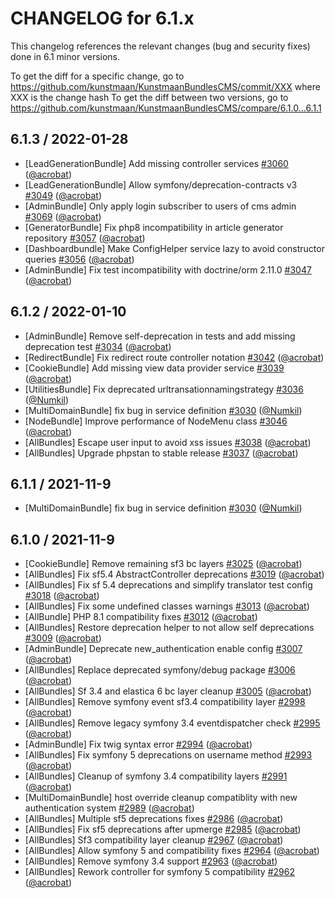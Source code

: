 CHANGELOG for 6.1.x
===================

This changelog references the relevant changes (bug and security fixes) done in 6.1 minor versions.

To get the diff for a specific change, go to https://github.com/kunstmaan/KunstmaanBundlesCMS/commit/XXX where XXX is the change hash
To get the diff between two versions, go to https://github.com/kunstmaan/KunstmaanBundlesCMS/compare/6.1.0...6.1.1

## 6.1.3 / 2022-01-28

* [LeadGenerationBundle] Add missing controller services [#3060](https://github.com/Kunstmaan/KunstmaanBundlesCMS/pull/3060) ([@acrobat](https://github.com/acrobat))
* [LeadGenerationBundle] Allow symfony/deprecation-contracts v3 [#3049](https://github.com/Kunstmaan/KunstmaanBundlesCMS/pull/3049) ([@acrobat](https://github.com/acrobat))
* [AdminBundle] Only apply login subscriber to users of cms admin [#3069](https://github.com/Kunstmaan/KunstmaanBundlesCMS/pull/3069) ([@acrobat](https://github.com/acrobat))
* [GeneratorBundle] Fix php8 incompatibility in article generator repository [#3057](https://github.com/Kunstmaan/KunstmaanBundlesCMS/pull/3057) ([@acrobat](https://github.com/acrobat))
* [Dashboardbundle] Make ConfigHelper service lazy to avoid constructor queries [#3056](https://github.com/Kunstmaan/KunstmaanBundlesCMS/pull/3056) ([@acrobat](https://github.com/acrobat))
* [AdminBundle] Fix test incompatibility with doctrine/orm 2.11.0 [#3047](https://github.com/Kunstmaan/KunstmaanBundlesCMS/pull/3047) ([@acrobat](https://github.com/acrobat))

## 6.1.2 / 2022-01-10

* [AdminBundle] Remove self-deprecation in tests and add missing deprecation test [#3034](https://github.com/Kunstmaan/KunstmaanBundlesCMS/pull/3034) ([@acrobat](https://github.com/acrobat))
* [RedirectBundle] Fix redirect route controller notation [#3042](https://github.com/Kunstmaan/KunstmaanBundlesCMS/pull/3042) ([@acrobat](https://github.com/acrobat))
* [CookieBundle] Add missing view data provider service [#3039](https://github.com/Kunstmaan/KunstmaanBundlesCMS/pull/3039) ([@acrobat](https://github.com/acrobat))
* [UtilitiesBundle] Fix deprecated urltransationnamingstrategy [#3036](https://github.com/Kunstmaan/KunstmaanBundlesCMS/pull/3036) ([@Numkil](https://github.com/Numkil))
* [MultiDomainBundle] fix bug in service definition [#3030](https://github.com/Kunstmaan/KunstmaanBundlesCMS/pull/3030) ([@Numkil](https://github.com/Numkil))
* [NodeBundle] Improve performance of NodeMenu class [#3046](https://github.com/Kunstmaan/KunstmaanBundlesCMS/pull/3046) ([@acrobat](https://github.com/acrobat))
* [AllBundles] Escape user input to avoid xss issues [#3038](https://github.com/Kunstmaan/KunstmaanBundlesCMS/pull/3038) ([@acrobat](https://github.com/acrobat))
* [AllBundles] Upgrade phpstan to stable release [#3037](https://github.com/Kunstmaan/KunstmaanBundlesCMS/pull/3037) ([@acrobat](https://github.com/acrobat))

## 6.1.1 / 2021-11-9

* [MultiDomainBundle] fix bug in service definition [#3030](https://github.com/Kunstmaan/KunstmaanBundlesCMS/pull/3030) ([@Numkil](https://github.com/Numkil))

## 6.1.0 / 2021-11-9

* [CookieBundle] Remove remaining sf3 bc layers [#3025](https://github.com/Kunstmaan/KunstmaanBundlesCMS/pull/3025) ([@acrobat](https://github.com/acrobat))
* [AllBundles] Fix sf5.4 AbstractController deprecations [#3019](https://github.com/Kunstmaan/KunstmaanBundlesCMS/pull/3019) ([@acrobat](https://github.com/acrobat))
* [AllBundles] Fix sf 5.4 deprecations and simplify translator test config [#3018](https://github.com/Kunstmaan/KunstmaanBundlesCMS/pull/3018) ([@acrobat](https://github.com/acrobat))
* [AllBundles] Fix some undefined classes warnings [#3013](https://github.com/Kunstmaan/KunstmaanBundlesCMS/pull/3013) ([@acrobat](https://github.com/acrobat))
* [AllBundle] PHP 8.1 compatibility fixes [#3012](https://github.com/Kunstmaan/KunstmaanBundlesCMS/pull/3012) ([@acrobat](https://github.com/acrobat))
* [AllBundles] Restore deprecation helper to not allow self deprecations [#3009](https://github.com/Kunstmaan/KunstmaanBundlesCMS/pull/3009) ([@acrobat](https://github.com/acrobat))
* [AdminBundle] Deprecate new_authentication enable config [#3007](https://github.com/Kunstmaan/KunstmaanBundlesCMS/pull/3007) ([@acrobat](https://github.com/acrobat))
* [AllBundles] Replace deprecated symfony/debug package [#3006](https://github.com/Kunstmaan/KunstmaanBundlesCMS/pull/3006) ([@acrobat](https://github.com/acrobat))
* [AllBundles] Sf 3.4 and elastica 6 bc layer cleanup [#3005](https://github.com/Kunstmaan/KunstmaanBundlesCMS/pull/3005) ([@acrobat](https://github.com/acrobat))
* [AllBundles] Remove symfony event sf3.4 compatibility layer [#2998](https://github.com/Kunstmaan/KunstmaanBundlesCMS/pull/2998) ([@acrobat](https://github.com/acrobat))
* [AllBundles] Remove legacy symfony 3.4 eventdispatcher check [#2995](https://github.com/Kunstmaan/KunstmaanBundlesCMS/pull/2995) ([@acrobat](https://github.com/acrobat))
* [AdminBundle] Fix twig syntax error [#2994](https://github.com/Kunstmaan/KunstmaanBundlesCMS/pull/2994) ([@acrobat](https://github.com/acrobat))
* [AllBundles] Fix symfony 5 deprecations on username method [#2993](https://github.com/Kunstmaan/KunstmaanBundlesCMS/pull/2993) ([@acrobat](https://github.com/acrobat))
* [AllBundles] Cleanup of symfony 3.4 compatibility layers [#2991](https://github.com/Kunstmaan/KunstmaanBundlesCMS/pull/2991) ([@acrobat](https://github.com/acrobat))
* [MultiDomainBundle] host override cleanup compatiblity with new authentication system [#2989](https://github.com/Kunstmaan/KunstmaanBundlesCMS/pull/2989) ([@acrobat](https://github.com/acrobat))
* [AllBundles] Multiple sf5 deprecations fixes [#2986](https://github.com/Kunstmaan/KunstmaanBundlesCMS/pull/2986) ([@acrobat](https://github.com/acrobat))
* [AllBundles] Fix sf5 deprecations after upmerge [#2985](https://github.com/Kunstmaan/KunstmaanBundlesCMS/pull/2985) ([@acrobat](https://github.com/acrobat))
* [AllBundles] Sf3 compatibility layer cleanup [#2967](https://github.com/Kunstmaan/KunstmaanBundlesCMS/pull/2967) ([@acrobat](https://github.com/acrobat))
* [AllBundles] Allow symfony 5 and compatibility fixes [#2964](https://github.com/Kunstmaan/KunstmaanBundlesCMS/pull/2964) ([@acrobat](https://github.com/acrobat))
* [AllBundles] Remove symfony 3.4 support [#2963](https://github.com/Kunstmaan/KunstmaanBundlesCMS/pull/2963) ([@acrobat](https://github.com/acrobat))
* [AllBundles] Rework controller for symfony 5 compatibility [#2962](https://github.com/Kunstmaan/KunstmaanBundlesCMS/pull/2962) ([@acrobat](https://github.com/acrobat))
